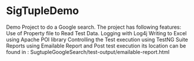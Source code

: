 # SigTupleDemo 
Demo Project to do a Google search.
The project has following features:
Use of Property file to Read Test Data.
Logging with Log4j
Writing to Excel using Apache POI library
Controlling the Test execution using TestNG Suite
Reports using Emailable Report and Post test execution its location can be found in : SugtupleGoogleSearch/test-output/emailable-report.html
